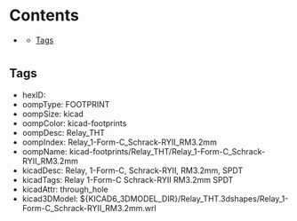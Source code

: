 



Contents
========

* [](#)
	* [Tags](#tags)

# 

## Tags

- hexID: 
- oompType: FOOTPRINT
- oompSize: kicad
- oompColor: kicad-footprints
- oompDesc: Relay_THT
- oompIndex: Relay_1-Form-C_Schrack-RYII_RM3.2mm
- oompName: kicad-footprints/Relay_THT/Relay_1-Form-C_Schrack-RYII_RM3.2mm
- kicadDesc: Relay, 1-Form-C, Schrack-RYII, RM3.2mm, SPDT
- kicadTags: Relay 1-Form-C Schrack-RYII RM3.2mm SPDT
- kicadAttr: through_hole
- kicad3DModel: ${KICAD6_3DMODEL_DIR}/Relay_THT.3dshapes/Relay_1-Form-C_Schrack-RYII_RM3.2mm.wrl
